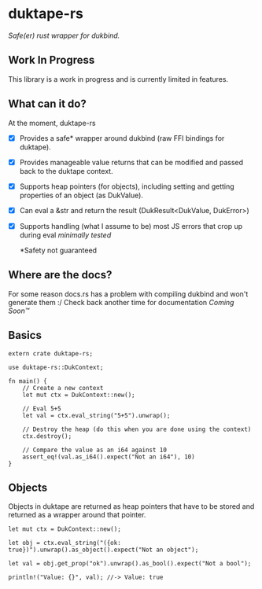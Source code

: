 #  duktape-rs

*Safe(er) rust wrapper for dukbind.*

## Work In Progress
This library is a work in progress and is currently limited in features.

## What can it do?
At the moment, duktape-rs

 - [x] Provides a safe* wrapper around dukbind (raw FFI bindings for duktape).
 - [x] Provides manageable value returns that can be modified and passed back to the duktape context.
 - [x] Supports heap pointers (for objects), including setting and getting properties of an object (as DukValue).
 - [x] Can eval a &str and return the result (DukResult<DukValue, DukError>)
 - [x] Supports handling (what I assume to be) most JS errors that crop up during eval *minimally tested*
 
    *Safety not guaranteed
## Where are the docs?
For some reason docs.rs has a problem with compiling dukbind and won't generate them :/
Check back another time for documentation *Coming Soon™*

## Basics

    extern crate duktape-rs;
    
    use duktape-rs::DukContext;
    
    fn main() {
	    // Create a new context
	    let mut ctx = DukContext::new();
	    
	    // Eval 5+5
	    let val = ctx.eval_string("5+5").unwrap();
	    
	    // Destroy the heap (do this when you are done using the context)
	    ctx.destroy();
	    
	    // Compare the value as an i64 against 10
	    assert_eq!(val.as_i64().expect("Not an i64"), 10)
    }

## Objects
Objects in duktape are returned as heap pointers that have to be stored and returned as a wrapper around that pointer.

    let mut ctx = DukContext::new();
    
    let obj = ctx.eval_string("({ok: true})").unwrap().as_object().expect("Not an object");
    
    let val = obj.get_prop("ok").unwrap().as_bool().expect("Not a bool");
    
    println!("Value: {}", val); //-> Value: true
